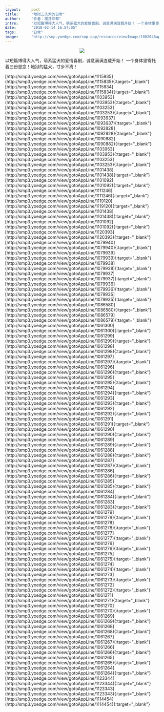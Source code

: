 ```yaml
---
layout:     post
title:      "地狱三头犬的日常"
author:     "作者：樱井亚都"
intro:      "以短篇博得大人气，萌系猛犬的爱情喜剧，诚意满满连载开始！ 一个身体里寄托着三份思念！地狱的猛犬，寸步不离！"
date:       "2018-02-14 16:57:05"
tags:       "日常"
image:      "http://smp.yoedge.com/smp-app/resource/viewImage/1002046appline.png"
---
```

<div style="text-align: center">
<p><img src="http://smp.yoedge.com/smp-app/resource/viewImage/1002046appline.png"/></p>
</div>
<p class="post-meta">
<span>以短篇博得大人气，萌系猛犬的爱情喜剧，诚意满满连载开始！ 一个身体里寄托着三份思念！地狱的猛犬，寸步不离！</span>
</p>
[http://smp3.yoedge.com/view/gotoAppLine/1115835](http://smp3.yoedge.com/view/gotoAppLine/1115835){:target="_blank"}
[http://smp3.yoedge.com/view/gotoAppLine/1115834](http://smp3.yoedge.com/view/gotoAppLine/1115834){:target="_blank"}
[http://smp3.yoedge.com/view/gotoAppLine/1103953](http://smp3.yoedge.com/view/gotoAppLine/1103953){:target="_blank"}
[http://smp3.yoedge.com/view/gotoAppLine/1103253](http://smp3.yoedge.com/view/gotoAppLine/1103253){:target="_blank"}
[http://smp3.yoedge.com/view/gotoAppLine/1093637](http://smp3.yoedge.com/view/gotoAppLine/1093637){:target="_blank"}
[http://smp3.yoedge.com/view/gotoAppLine/1092828](http://smp3.yoedge.com/view/gotoAppLine/1092828){:target="_blank"}
[http://smp3.yoedge.com/view/gotoAppLine/1090882](http://smp3.yoedge.com/view/gotoAppLine/1090882){:target="_blank"}
[http://smp3.yoedge.com/view/gotoAppLine/1103953](http://smp3.yoedge.com/view/gotoAppLine/1103953){:target="_blank"}
[http://smp3.yoedge.com/view/gotoAppLine/1103253](http://smp3.yoedge.com/view/gotoAppLine/1103253){:target="_blank"}
[http://smp3.yoedge.com/view/gotoAppLine/1101438](http://smp3.yoedge.com/view/gotoAppLine/1101438){:target="_blank"}
[http://smp3.yoedge.com/view/gotoAppLine/1101092](http://smp3.yoedge.com/view/gotoAppLine/1101092){:target="_blank"}
[http://smp3.yoedge.com/view/gotoAppLine/1111246](http://smp3.yoedge.com/view/gotoAppLine/1111246){:target="_blank"}
[http://smp3.yoedge.com/view/gotoAppLine/1119120](http://smp3.yoedge.com/view/gotoAppLine/1119120){:target="_blank"}
[http://smp3.yoedge.com/view/gotoAppLine/1101438](http://smp3.yoedge.com/view/gotoAppLine/1101438){:target="_blank"}
[http://smp3.yoedge.com/view/gotoAppLine/1101092](http://smp3.yoedge.com/view/gotoAppLine/1101092){:target="_blank"}
[http://smp3.yoedge.com/view/gotoAppLine/1120393](http://smp3.yoedge.com/view/gotoAppLine/1120393){:target="_blank"}
[http://smp3.yoedge.com/view/gotoAppLine/1079940](http://smp3.yoedge.com/view/gotoAppLine/1079940){:target="_blank"}
[http://smp3.yoedge.com/view/gotoAppLine/1079939](http://smp3.yoedge.com/view/gotoAppLine/1079939){:target="_blank"}
[http://smp3.yoedge.com/view/gotoAppLine/1079938](http://smp3.yoedge.com/view/gotoAppLine/1079938){:target="_blank"}
[http://smp3.yoedge.com/view/gotoAppLine/1079937](http://smp3.yoedge.com/view/gotoAppLine/1079937){:target="_blank"}
[http://smp3.yoedge.com/view/gotoAppLine/1079936](http://smp3.yoedge.com/view/gotoAppLine/1079936){:target="_blank"}
[http://smp3.yoedge.com/view/gotoAppLine/1079935](http://smp3.yoedge.com/view/gotoAppLine/1079935){:target="_blank"}
[http://smp3.yoedge.com/view/gotoAppLine/1086580](http://smp3.yoedge.com/view/gotoAppLine/1086580){:target="_blank"}
[http://smp3.yoedge.com/view/gotoAppLine/1086579](http://smp3.yoedge.com/view/gotoAppLine/1086579){:target="_blank"}
[http://smp3.yoedge.com/view/gotoAppLine/1061300](http://smp3.yoedge.com/view/gotoAppLine/1061300){:target="_blank"}
[http://smp3.yoedge.com/view/gotoAppLine/1061299](http://smp3.yoedge.com/view/gotoAppLine/1061299){:target="_blank"}
[http://smp3.yoedge.com/view/gotoAppLine/1061298](http://smp3.yoedge.com/view/gotoAppLine/1061298){:target="_blank"}
[http://smp3.yoedge.com/view/gotoAppLine/1061297](http://smp3.yoedge.com/view/gotoAppLine/1061297){:target="_blank"}
[http://smp3.yoedge.com/view/gotoAppLine/1061296](http://smp3.yoedge.com/view/gotoAppLine/1061296){:target="_blank"}
[http://smp3.yoedge.com/view/gotoAppLine/1061295](http://smp3.yoedge.com/view/gotoAppLine/1061295){:target="_blank"}
[http://smp3.yoedge.com/view/gotoAppLine/1061294](http://smp3.yoedge.com/view/gotoAppLine/1061294){:target="_blank"}
[http://smp3.yoedge.com/view/gotoAppLine/1061293](http://smp3.yoedge.com/view/gotoAppLine/1061293){:target="_blank"}
[http://smp3.yoedge.com/view/gotoAppLine/1061292](http://smp3.yoedge.com/view/gotoAppLine/1061292){:target="_blank"}
[http://smp3.yoedge.com/view/gotoAppLine/1061291](http://smp3.yoedge.com/view/gotoAppLine/1061291){:target="_blank"}
[http://smp3.yoedge.com/view/gotoAppLine/1061290](http://smp3.yoedge.com/view/gotoAppLine/1061290){:target="_blank"}
[http://smp3.yoedge.com/view/gotoAppLine/1061289](http://smp3.yoedge.com/view/gotoAppLine/1061289){:target="_blank"}
[http://smp3.yoedge.com/view/gotoAppLine/1061288](http://smp3.yoedge.com/view/gotoAppLine/1061288){:target="_blank"}
[http://smp3.yoedge.com/view/gotoAppLine/1061287](http://smp3.yoedge.com/view/gotoAppLine/1061287){:target="_blank"}
[http://smp3.yoedge.com/view/gotoAppLine/1061286](http://smp3.yoedge.com/view/gotoAppLine/1061286){:target="_blank"}
[http://smp3.yoedge.com/view/gotoAppLine/1061285](http://smp3.yoedge.com/view/gotoAppLine/1061285){:target="_blank"}
[http://smp3.yoedge.com/view/gotoAppLine/1061284](http://smp3.yoedge.com/view/gotoAppLine/1061284){:target="_blank"}
[http://smp3.yoedge.com/view/gotoAppLine/1061283](http://smp3.yoedge.com/view/gotoAppLine/1061283){:target="_blank"}
[http://smp3.yoedge.com/view/gotoAppLine/1061279](http://smp3.yoedge.com/view/gotoAppLine/1061279){:target="_blank"}
[http://smp3.yoedge.com/view/gotoAppLine/1061278](http://smp3.yoedge.com/view/gotoAppLine/1061278){:target="_blank"}
[http://smp3.yoedge.com/view/gotoAppLine/1061277](http://smp3.yoedge.com/view/gotoAppLine/1061277){:target="_blank"}
[http://smp3.yoedge.com/view/gotoAppLine/1061276](http://smp3.yoedge.com/view/gotoAppLine/1061276){:target="_blank"}
[http://smp3.yoedge.com/view/gotoAppLine/1061275](http://smp3.yoedge.com/view/gotoAppLine/1061275){:target="_blank"}
[http://smp3.yoedge.com/view/gotoAppLine/1061274](http://smp3.yoedge.com/view/gotoAppLine/1061274){:target="_blank"}
[http://smp3.yoedge.com/view/gotoAppLine/1061273](http://smp3.yoedge.com/view/gotoAppLine/1061273){:target="_blank"}
[http://smp3.yoedge.com/view/gotoAppLine/1061272](http://smp3.yoedge.com/view/gotoAppLine/1061272){:target="_blank"}
[http://smp3.yoedge.com/view/gotoAppLine/1061271](http://smp3.yoedge.com/view/gotoAppLine/1061271){:target="_blank"}
[http://smp3.yoedge.com/view/gotoAppLine/1061270](http://smp3.yoedge.com/view/gotoAppLine/1061270){:target="_blank"}
[http://smp3.yoedge.com/view/gotoAppLine/1061269](http://smp3.yoedge.com/view/gotoAppLine/1061269){:target="_blank"}
[http://smp3.yoedge.com/view/gotoAppLine/1061268](http://smp3.yoedge.com/view/gotoAppLine/1061268){:target="_blank"}
[http://smp3.yoedge.com/view/gotoAppLine/1061267](http://smp3.yoedge.com/view/gotoAppLine/1061267){:target="_blank"}
[http://smp3.yoedge.com/view/gotoAppLine/1061266](http://smp3.yoedge.com/view/gotoAppLine/1061266){:target="_blank"}
[http://smp3.yoedge.com/view/gotoAppLine/1061265](http://smp3.yoedge.com/view/gotoAppLine/1061265){:target="_blank"}
[http://smp3.yoedge.com/view/gotoAppLine/1061264](http://smp3.yoedge.com/view/gotoAppLine/1061264){:target="_blank"}
[http://smp3.yoedge.com/view/gotoAppLine/1123344](http://smp3.yoedge.com/view/gotoAppLine/1123344){:target="_blank"}
[http://smp3.yoedge.com/view/gotoAppLine/1123343](http://smp3.yoedge.com/view/gotoAppLine/1123343){:target="_blank"}
[http://smp3.yoedge.com/view/gotoAppLine/1114454](http://smp3.yoedge.com/view/gotoAppLine/1114454){:target="_blank"}


